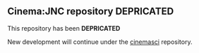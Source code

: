 ## Cinema:JNC repository DEPRICATED

This repository has been **DEPRICATED**

New development will continue under the [cinemasci](https://github.com/cinemascience/cinemasci) repository.
